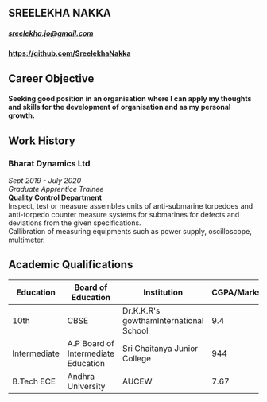 ## SREELEKHA NAKKA
##### sreelekha.jo@gmail.com
#### https://github.com/SreelekhaNakka

## Career Objective
#### Seeking good position in an organisation where I can apply my thoughts and skills for the development of organisation and as my personal growth.

## Work History
### Bharat Dynamics Ltd
*Sept 2019 - July 2020* <br>
*Graduate Apprentice Trainee* <br>
**Quality Control Department** <br>
 Inspect, test or measure assembles units of anti-submarine torpedoes and anti-torpedo counter measure systems for submarines for defects and deviations from the given specifications. <br>
 Callibration of measuring equipments such as power supply, oscilloscope, multimeter. <br>
 
 ## Academic Qualifications
Education|Board of Education|Institution|CGPA/Marks|Year of Passout
---------|------------------|-----------|----------|--------------
10th|CBSE|Dr.K.K.R's gowthamInternational School|9.4|2012
Intermediate|A.P Board of Intermediate Education|Sri Chaitanya Junior College|944|2014
B.Tech ECE|Andhra University|AUCEW|7.67|2018





